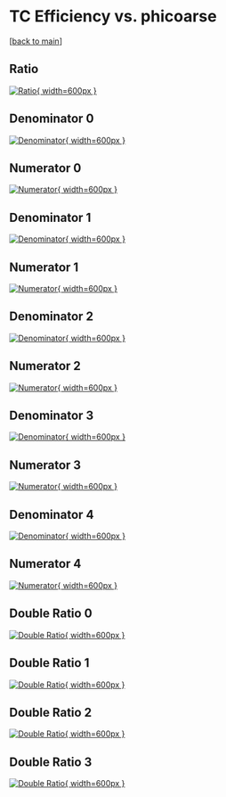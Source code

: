 # TC Efficiency vs. phicoarse

[[back to main](./)]



## Ratio

[![Ratio](../mtv/var/TC_vtr_13_0_eff_phicoarse.png){ width=600px }](../mtv/var/TC_vtr_13_0_eff_phicoarse.pdf)

## Denominator 0

[![Denominator](../mtv/den/TC_vtr_13_0_eff_phicoarse_den0.png){ width=600px }](../mtv/den/TC_vtr_13_0_eff_phicoarse_den0.pdf)

## Numerator 0

[![Numerator](../mtv/num/TC_vtr_13_0_eff_phicoarse_num0.png){ width=600px }](../mtv/num/TC_vtr_13_0_eff_phicoarse_num0.pdf)

## Denominator 1

[![Denominator](../mtv/den/TC_vtr_13_0_eff_phicoarse_den1.png){ width=600px }](../mtv/den/TC_vtr_13_0_eff_phicoarse_den1.pdf)

## Numerator 1

[![Numerator](../mtv/num/TC_vtr_13_0_eff_phicoarse_num1.png){ width=600px }](../mtv/num/TC_vtr_13_0_eff_phicoarse_num1.pdf)

## Denominator 2

[![Denominator](../mtv/den/TC_vtr_13_0_eff_phicoarse_den2.png){ width=600px }](../mtv/den/TC_vtr_13_0_eff_phicoarse_den2.pdf)

## Numerator 2

[![Numerator](../mtv/num/TC_vtr_13_0_eff_phicoarse_num2.png){ width=600px }](../mtv/num/TC_vtr_13_0_eff_phicoarse_num2.pdf)

## Denominator 3

[![Denominator](../mtv/den/TC_vtr_13_0_eff_phicoarse_den3.png){ width=600px }](../mtv/den/TC_vtr_13_0_eff_phicoarse_den3.pdf)

## Numerator 3

[![Numerator](../mtv/num/TC_vtr_13_0_eff_phicoarse_num3.png){ width=600px }](../mtv/num/TC_vtr_13_0_eff_phicoarse_num3.pdf)

## Denominator 4

[![Denominator](../mtv/den/TC_vtr_13_0_eff_phicoarse_den4.png){ width=600px }](../mtv/den/TC_vtr_13_0_eff_phicoarse_den4.pdf)

## Numerator 4

[![Numerator](../mtv/num/TC_vtr_13_0_eff_phicoarse_num4.png){ width=600px }](../mtv/num/TC_vtr_13_0_eff_phicoarse_num4.pdf)

## Double Ratio 0

[![Double Ratio](../mtv/ratio/TC_vtr_13_0_eff_phicoarse_ratio0.png){ width=600px }](../mtv/ratio/TC_vtr_13_0_eff_phicoarse_ratio0.pdf)

## Double Ratio 1

[![Double Ratio](../mtv/ratio/TC_vtr_13_0_eff_phicoarse_ratio1.png){ width=600px }](../mtv/ratio/TC_vtr_13_0_eff_phicoarse_ratio1.pdf)

## Double Ratio 2

[![Double Ratio](../mtv/ratio/TC_vtr_13_0_eff_phicoarse_ratio2.png){ width=600px }](../mtv/ratio/TC_vtr_13_0_eff_phicoarse_ratio2.pdf)

## Double Ratio 3

[![Double Ratio](../mtv/ratio/TC_vtr_13_0_eff_phicoarse_ratio3.png){ width=600px }](../mtv/ratio/TC_vtr_13_0_eff_phicoarse_ratio3.pdf)

